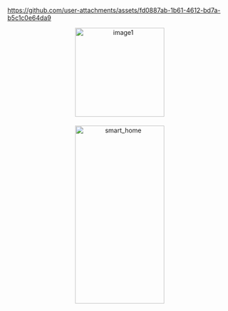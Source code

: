 

https://github.com/user-attachments/assets/fd0887ab-1b61-4612-bd7a-b5c1c0e64da9

<div style="text-align:center;">
  <img src="https://github.com/user-attachments/assets/fd0887ab-1b61-4612-bd7a-b5c1c0e64da9" alt="image1" width="200" height="200">
</div>

<div style="margin-top: 20px;"></div> <!-- This will add vertical space between the images -->

<div style="text-align:center;">
  <img src="https://github.com/user-attachments/assets/f78ffb1e-c3c1-4d0a-b7c0-449ffd29814f" alt="smart_home" width="200" height="400">
</div>
